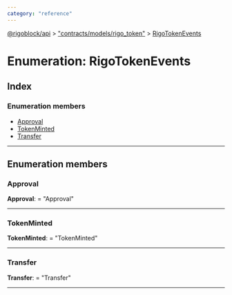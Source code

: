 ```yaml
---
category: "reference"
---
```



[@rigoblock/api](../README.md) > ["contracts/models/rigo_token"](../modules/_contracts_models_rigo_token_.md) > [RigoTokenEvents](../enums/_contracts_models_rigo_token_.rigotokenevents.md)

# Enumeration: RigoTokenEvents

## Index

### Enumeration members

* [Approval](_contracts_models_rigo_token_.rigotokenevents.md#approval)
* [TokenMinted](_contracts_models_rigo_token_.rigotokenevents.md#tokenminted)
* [Transfer](_contracts_models_rigo_token_.rigotokenevents.md#transfer)

---

## Enumeration members

<a id="approval"></a>

###  Approval

**Approval**:  = "Approval"

___
<a id="tokenminted"></a>

###  TokenMinted

**TokenMinted**:  = "TokenMinted"

___
<a id="transfer"></a>

###  Transfer

**Transfer**:  = "Transfer"

___

